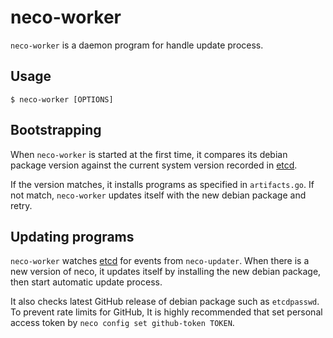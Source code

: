neco-worker
===========

`neco-worker` is a daemon program for handle update process.

Usage
-----

```console
$ neco-worker [OPTIONS]
```

Bootstrapping
-------------

When `neco-worker` is started at the first time, it compares its debian package
version against the current system version recorded in [etcd](etcd.md).

If the version matches, it installs programs as specified in `artifacts.go`.
If not match, `neco-worker` updates itself with the new debian package and retry.

Updating programs
-----------------

`neco-worker` watches [etcd](etcd.md) for events from `neco-updater`.
When there is a new version of neco, it updates itself by installing
the new debian package, then start automatic update process.

It also checks latest GitHub release of debian package such as `etcdpasswd`.
To prevent rate limits for GitHub, It is highly recommended that
set personal access token by `neco config set github-token TOKEN`.
